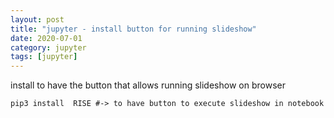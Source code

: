 ```yaml
---
layout: post
title: "jupyter - install button for running slideshow"
date: 2020-07-01
category: jupyter
tags: [jupyter]
---
```



install to have the button that allows running slideshow on browser

``` 
pip3 install  RISE #-> to have button to execute slideshow in notebook
``` 
